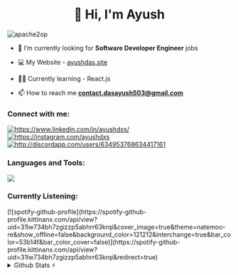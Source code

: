 <h1 align="center">👋 Hi, I'm Ayush</h1>
<p align="left"> <img src="https://komarev.com/ghpvc/?username=apache2op&label=Profile%20views&color=0e75b6&style=flat" alt="apache2op" /> </p>

- 🔭 I’m currently looking for **Software Developer Engineer** jobs

- 💻 My Website - [ayushdas.site](https://apache2op.github.io/CODSOFT/Portfolio/)

- 👨‍💻 Currently learning - React.js

- 📫 How to reach me **contact.dasayush503@gmail.com**

<h3 align="left">Connect with me:</h3>
<p align="left">

<a href="https://www.linkedin.com/in/ayushdxs/" target="blank"><img align="center" src="https://skillicons.dev/icons?i=linkedin" alt="https://www.linkedin.com/in/ayushdxs/" /></a>
<a href="https://instagram.com/ayushdxs" target="blank"><img align="center" src="https://skillicons.dev/icons?i=instagram" alt="https://instagram.com/ayushdxs" /></a>
<a href="http://discordapp.com/users/634953768634417161" target="blank"><img align="center" src="https://skillicons.dev/icons?i=discord" alt="http://discordapp.com/users/634953768634417161" /></a>
</p>

<h3 align="left">Languages and Tools:</h3>
<p align="left">
  <a href="https://skillicons.dev">
    <img src="https://skillicons.dev/icons?i=c,cpp,java,py,html,css,js,react,git,mysql,vscode,eclipse,ubuntu,windows" />
  </a>
</p>

<h3 align="left">Currently Listening:</h3>
[![spotify-github-profile](https://spotify-github-profile.kittinanx.com/api/view?uid=31lw734bh7zgizzp5abhrr63krqi&cover_image=true&theme=natemoo-re&show_offline=false&background_color=121212&interchange=true&bar_color=53b14f&bar_color_cover=false)](https://spotify-github-profile.kittinanx.com/api/view?uid=31lw734bh7zgizzp5abhrr63krqi&redirect=true)

<details>
  <summary>Github Stats ⚡</summary>
  
  <a href="#">![Github stats](https://github-readme-stats.vercel.app/api?username=apache2op&theme=blueberry&count_private=true&hide_border=true&line_height=20)</a>
  <a href="#">![Top Langs](https://github-readme-stats.vercel.app/api/top-langs/?username=apache2op&layout=compact&theme=blueberry&count_private=true&hide_border=true)</a>
</details>

